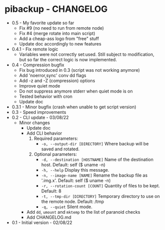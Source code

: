 # pibackup - CHANGELOG

- 0.5 - My favorite update so far
  - Fix #9 (no need to run from remote node)
  - Fix #4 (merge rotate into main script)
  - Add a cheap-ass logo from "free" stuff
  - Update doc accordingly to new features
- 0.4.1 - Fix remote logic
  - Variables were not correctly set:used. Still subject to modification, but so far the correct logic is now implemented.
- 0.4 - Compression bugfix
  - Fix bug introduced in 0.3 (script was not working anymore)
  - Add 'noerror,sync' conv dd flags
  - Add -z and -Z (compression) options
  - Improve quiet mode
  - Do not suppress anymore stderr when quiet mode is on
  - Tested behavior with cron
  - Update doc
- 0.3.1 - Minor bugfix (crash when unable to get script version)
- 0.3 - Speed improvements
- 0.2 - CLI update - 03/08/22
  - Minor changes
    - Update doc
    - Add CLI behavior
      1. Required parameters:
          - `-o, --output-dir [DIRECTORY]`  Where backup will be saved and rotated.
      2. Optional parameters:
          - `-d, --destination [HOSTNAME]`  Name of the destination host. Default: self ($ uname -n)
          - `-h, --help`                    Display this message.
          - `-n, --image-name [NAME]`       Rename the backup file as '<NAME>.img.x'. Default: self ($ uname -n)
          - `-r, --rotation-count [COUNT]`  Quantity of files to be kept. Default: 8
          - `-t, --tmp-dir [DIRECTORY]`     Temporary directory to use on the remote node. Default: /tmp
          - `-q, --quiet`                   Silent mode.
    - Add `dd`, `umount` and `mktemp` to the list of paranoid checks
    - Add CHANGELOG.md
- 0.1 - Initial version - 02/08/22
